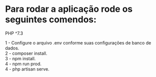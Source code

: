 <h1> Para rodar a aplicação rode os seguintes comendos: </h1>

PHP ^7.3

1 - Configure o arquivo .env conforme suas configurações de banco de dados. <br>
2 - composer install.<br>
3 - npm install.<br>
4 - npm run prod.<br>
4 - php artisan serve.<br>
